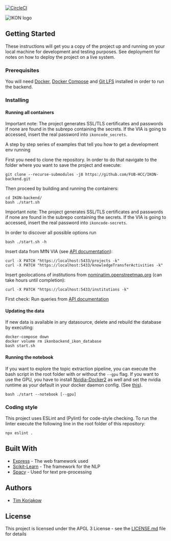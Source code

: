 [![CircleCI](https://circleci.com/gh/FUB-HCC/IKON-backend/tree/master.svg?style=svg)](https://circleci.com/gh/FUB-HCC/IKON-backend/tree/master)

![IKON logo](https://www.mi.fu-berlin.de/en/inf/groups/hcc/research/projects/ikon/IKON-Logo.png?width=500)

## Getting Started

These instructions will get you a copy of the project up and running on your local machine for development and testing purposes. See deployment for notes on how to deploy the project on a live system.

### Prerequisites

You will need [Docker](https://docs.docker.com/install/), [Docker Compose](https://docs.docker.com/compose/install/) and [Git LFS](https://git-lfs.github.com/) installed in order to run the backend. 


### Installing

#### Running all containers

Important note: 
The project generates SSL/TLS certificates and passwords if none are found in the subrepo containing the secrets. If the VIA is going to accessed, insert the real password into ```ikoncode_secrets```.

A step by step series of examples that tell you how to get a development env running

First you need to clone the repository.
In order to do that navigate to the folder where you want to save the project and execute:

```
git clone --recurse-submodules -j8 https://github.com/FUB-HCC/IKON-backend.git
```
Then proceed by building and running the containers:
```
cd IKON-backend/
bash ./start.sh
```
Important note: 
The project generates SSL/TLS certificates and passwords if none are found in the subrepo containing the secrets. If the VIA is going to accessed, insert the real password into ```ikoncode-secrets```.

In order to discover all possible options run
```
bash ./start.sh -h
```

Insert data from MfN VIA (see [API documentation](https://fub-hcc.github.io/IKON/docs/dal.html#doc-general-notes)):
```
curl -X PATCH "https://localhost:5433/projects -k"
curl -X PATCH "https://localhost:5433/knowledgeTransferActivities -k"
```
Insert geolocations of institutions from [nominatim.openstreetmap.org](http://nominatim.openstreetmap.org) (can take hours until completion):
```
curl -X PATCH "https://localhost:5433/institutions -k"
```

First check: 
Run queries from [API documentation](https://fub-hcc.github.io/IKON/docs/dal.html)

#### Updating the data

If new data is available in any datasource, delete and rebuild the database by executing:
```
docker-compose down
docker volume rm ikonbackend_ikon_database
bash start.sh
```

#### Running the notebook

If you want to explore the topic extraction pipeline, you can execute the bash script in the root folder with or without the ```--gpu``` flag. If you want to use the GPU, you have to install [Nvidia-Docker2](https://github.com/nvidia/nvidia-docker/wiki/Installation-(version-2.0)) as well and set the nvidia runtime as your default in your docker daemon config. (See [this](https://stackoverflow.com/questions/47465696/how-do-i-specify-nvidia-runtime-from-docker-compose-yml)).
```
bash ./start --notebook [--gpu]
```

### Coding style

This project uses ESLint and (Pylint) for code-style checking. 
To run the linter execute the following line in the root folder of this repository:

```
npx eslint .
```

## Built With

* [Express](http://expressjs.com/de/) - The web framework used
* [Scikit-Learn](http://scikit-learn.org/stable/index.html) - The framework for the NLP 
* [Spacy](https://spacy.io/) - Used for text pre-processing


## Authors
* [Tim Korjakow](https://github.com/wittenator)


## License

This project is licensed under the APGL 3 License - see the [LICENSE.md](LICENSE.md) file for details

